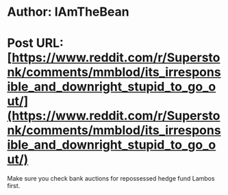 # Author: IAmTheBean
# Post URL: [https://www.reddit.com/r/Superstonk/comments/mmblod/its_irresponsible_and_downright_stupid_to_go_out/](https://www.reddit.com/r/Superstonk/comments/mmblod/its_irresponsible_and_downright_stupid_to_go_out/)


Make sure you check bank auctions for repossessed hedge fund Lambos first.